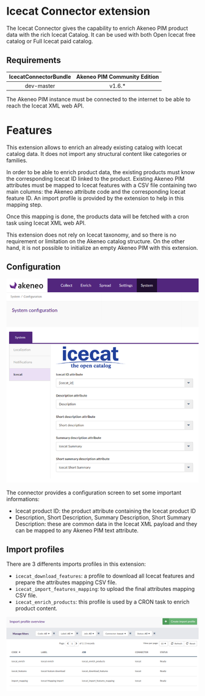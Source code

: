 # Icecat Connector extension

The Icecat Connector gives the capability to enrich Akeneo PIM product data with the rich Icecat Catalog. It can be used with both Open Icecat free catalog or Full Icecat paid catalog.

## Requirements

| IcecatConnectorBundle | Akeneo PIM Community Edition |
|:---------------------:|:----------------------------:|
| dev-master            | v1.6.*                       |

The Akeneo PIM instance must be connected to the internet to be able to reach the Icecat XML web API.

# Features

This extension allows to enrich an already existing catalog with Icecat catalog data. It does not import any structural content like categories or families.

In order to be able to enrich product data, the existing products must know the corresponding Icecat ID linked to the product.
Existing Akeneo PIM attributes must be mapped to Icecat features with a CSV file containing two main columns: the Akeneo attribute code and the corresponding Icecat feature ID. An import profile is provided by the extension to help in this mapping step.

Once this mapping is done, the products data will be fetched with a cron task using Icecat XML web API.

This extension does not rely on Icecat taxonomy, and so there is no requirement or limitation on the Akeneo catalog structure.
On the other hand, it is not possible to initialize an empty Akeneo PIM with this extension.

## Configuration

![Configuration screen](docs/img/icecat-config-01.png)

The connector provides a configuration screen to set some important informations:
- Icecat product ID: the product attribute containing the Icecat product ID
- Description, Short Description, Summary Description, Short Summary Description: these are common data in the Icecat XML payload and they can be mapped to any Akeneo PIM text attribute.

## Import profiles

There are 3 differents imports profiles in this extension:
- `icecat_download_features`: a profile to download all Icecat features and prepare the attributes mapping CSV file.
- `icecat_import_features_mapping`: to upload the final attributes mapping CSV file.
- `icecat_enrich_products`: this profile is used by a CRON task to enrich product content.

![Import profiles](docs/img/icecat-import-01.png)
